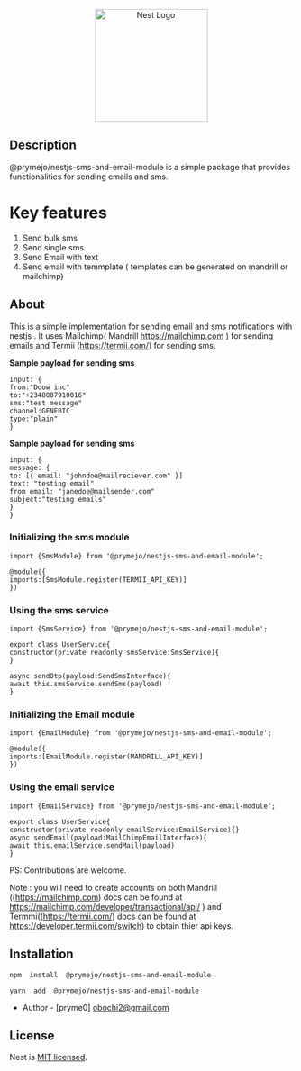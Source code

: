 
<p  align="center">
<a  href="http://nestjs.com/"  target="blank"><img  src="https://nestjs.com/img/logo-small.svg"  width="200"  alt="Nest Logo"  /></a>
</p>

## Description

@prymejo/nestjs-sms-and-email-module is a simple package that provides functionalities for sending emails and sms.

# Key features

 1. Send bulk sms
 2. Send single sms
 3. Send Email with text
 4. Send email with temmplate ( templates can be generated on mandrill or mailchimp)

## About

This is a simple implementation for sending email and sms notifications with nestjs .
It uses Mailchimp( Mandrill <https://mailchimp.com> ) for sending emails and Termii (<https://termii.com/>) for sending sms.

**Sample payload for sending sms**

    input: {
    from:"Doow inc"
    to:"+2348007910016"
    sms:"test message"
    channel:GENERIC
    type:"plain"
    }

**Sample payload for sending sms**

    input: {
    message: {
    to: [{ email: "johndoe@mailreciever.com" }]
    text: "testing email"
    from_email: "janedoe@mailsender.com"
    subject:"testing emails"
    }
    }

### Initializing the sms module

    import {SmsModule} from '@prymejo/nestjs-sms-and-email-module';
    
    @module({
    imports:[SmsModule.register(TERMII_API_KEY)]
    })

### Using the sms service

    import {SmsService} from '@prymejo/nestjs-sms-and-email-module';
    
    export class UserService{
    constructor(private readonly smsService:SmsService){
    }
  
    async sendOtp(payload:SendSmsInterface){
    await this.smsService.sendSms(payload)
    }

### Initializing the Email module

    import {EmailModule} from '@prymejo/nestjs-sms-and-email-module';
    
    @module({
    imports:[EmailModule.register(MANDRILL_API_KEY)]
    })

### Using the email service

    import {EmailService} from '@prymejo/nestjs-sms-and-email-module';
    
    export class UserService{
    constructor(private readonly emailService:EmailService){}
    async sendEmail(payload:MailChimpEmailInterface){
    await this.emailService.sendMail(payload)
    }

PS: Contributions are welcome.

 Note : you will need to create accounts on both Mandrill ((<https://mailchimp.com>) docs can be found at <https://mailchimp.com/developer/transactional/api/> ) and Termmi((<https://termii.com/>) docs can be found at <https://developer.termii.com/switch>) to obtain thier api keys.

## Installation

    npm  install  @prymejo/nestjs-sms-and-email-module
    
    yarn  add  @prymejo/nestjs-sms-and-email-module

- Author - [pryme0] <obochi2@gmail.com>

## License

Nest is [MIT licensed](LICENSE).
